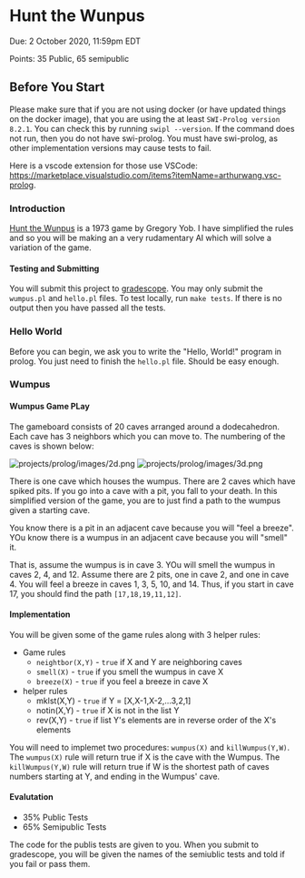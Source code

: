 # Hunt the Wunpus

Due: 2 October 2020, 11:59pm EDT  

Points: 35 Public, 65 semipublic

## Before You Start

Please make sure that if you are not using docker (or have updated things on the
docker image), that you are using the at least `SWI-Prolog version 8.2.1`. You 
can check this by running `swipl --version`. If the command does not run, then 
you do not have swi-prolog. You must have swi-prolog, as other implementation 
versions may cause tests to fail.

Here is a vscode extension for those use VSCode: https://marketplace.visualstudio.com/items?itemName=arthurwang.vsc-prolog.
### Introduction

[Hunt the Wunpus](https://en.wikipedia.org/wiki/Hunt_the_Wumpus) is a 1973 game
by Gregory Yob. I have simplified the rules and so you will be making an a very
rudamentary AI which will solve a variation of the game. 

#### Testing and Submitting

You will submit this project to [gradescope](https://www.gradescope.com/courses/172268).
You may only submit the `wumpus.pl` and `hello.pl` files. To test locally, run 
`make tests`. If there is no output then you have passed all the tests.

### Hello World 

Before you can begin, we ask you to write the "Hello, World!" program in prolog.
You just need to finish the `hello.pl` file. Should be easy enough.

### Wumpus

#### Wumpus Game PLay

The gameboard consists of 20 caves arranged around a dodecahedron. Each cave has 
3 neighbors which you can move to. The numbering of the caves is shown below:

![projects/prolog/images/2d.png](/images/2d.png) ![projects/prolog/images/3d.png](/images/3d.png)

There is one cave which houses the wumpus. There are 2 caves which have spiked
pits. If you go into a cave with a pit, you fall to your death. In this 
simplified version of the game, you are to just find a path to the wumpus given
a starting cave.

You know there is a pit in an adjacent cave because you will "feel a breeze".
YOu know there is a wumpus in an adjacent cave because you will "smell" it.

That is, assume the wumpus is in cave 3. YOu will smell the wumpus in caves 
2, 4, and 12. Assume there are 2 pits, one in cave 2, and one in cave 4. You 
will feel a breeze in caves 1, 3, 5, 10, and 14. Thus, if you start in cave 17,
you should find the path `[17,18,19,11,12]`.

#### Implementation

You will be given some of the game rules along with 3 helper rules:

+ Game rules
	+ `neightbor(X,Y)` - `true` if X and Y are neighboring caves
	+ `smell(X)` - `true` if you smell the wumpus in cave X
	+ `breeze(X)` - `true` if you feel a breeze in cave X
+ helper rules
	+ mklst(X,Y) - `true` if Y = [X,X-1,X-2,...3,2,1]
	+ notin(X,Y) - `true` if X is not in the list Y
	+ rev(X,Y) - `true` if list Y's elements are in reverse order of the X's 
	elements

You will need to implemet two procedures: `wumpus(X)` and `killWumpus(Y,W)`.
The `wumpus(X)` rule will return true if X is the cave with the Wumpus.
The `killWumpus(Y,W)` rule will return true if W is 
the shortest path of caves numbers starting at Y, and ending in the Wumpus' 
cave. 

#### Evalutation

+ 35% Public Tests
+ 65% Semipublic Tests

The code for the publis tests are given to you. When you submit to gradescope,
you will be given the names of the semiublic tests and told if you fail or pass
them.
